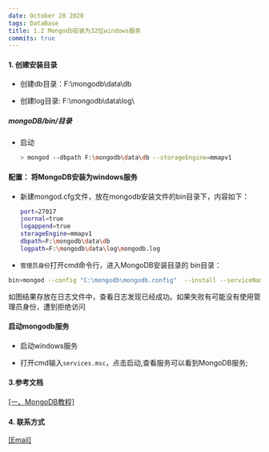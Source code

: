 ```yaml
---
date: October 28 2020
tags: DataBase
title: 1.2 Mongodb安装为32位windows服务
commits: true
---
```


#### 1. 创建安装目录

- 创建db目录：F:\mongodb\data\db

- 创建log目录: F:\mongodb\data\log\

#####  mongoDB/bin/目录

- 启动

  ```bash
  > mongod --dbpath F:\mongodb\data\db --storageEngine=mmapv1
  ```

#### 配置： 将MongoDB安装为windows服务

- 新建mongod.cfg文件，放在mongodb安装文件的bin目录下，内容如下：

  ```bash
  port=27017
  journal=true
  logappend=true
  storageEngine=mmapv1
  dbpath=F:\mongodb\data\db
  logpath=F:\mongodb\data\log\mongodb.log
  ```

- `管理员身份`打开cmd命令行，进入MongoDB安装目录的 bin目录：

```bash
bin>mongod --config "C:\mongodb\mongodb.config"  --install --serviceName "MongoDB"
```

如图结果存放在日志文件中，查看日志发现已经成功。如果失败有可能没有使用管理员身份，遭到拒绝访问

#### 启动mongodb服务 

- 启动windows服务

- 打开cmd输入`services.msc`，点击启动,查看服务可以看到MongoDB服务;


#### 3.参考文档

[[一、MongoDB教程]](https://web-oyster.github.io/2020/10/28/DataBase/MongoDB/Tutorial/MongoDB%E6%95%99%E7%A8%8B/)

#### 4. 联系方式

[[Email]](yuanmin8888@outlook.com)